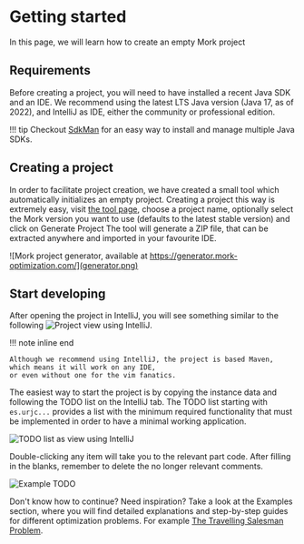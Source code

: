 # Getting started

In this page, we will learn how to create an empty Mork project

## Requirements
Before creating a project, you will need to have installed a recent Java SDK and an IDE.
We recommend using the latest LTS Java version (Java 17, as of 2022), and IntelliJ as IDE, 
either the community or professional edition.

!!! tip
    Checkout [SdkMan](tips.md#managing-java-installations) for an easy way to install and manage multiple Java SDKs.


## Creating a project
In order to facilitate project creation, we have created a small tool which automatically initializes an empty project.
Creating a project this way is extremely easy, visit [the tool page](https://generator.mork-optimization.com/), choose a project name, 
optionally select the Mork version you want to use (defaults to the latest stable version) and click on Generate Project
The tool will generate a ZIP file, that can be extracted anywhere and imported in your favourite IDE.

![Mork project generator, available at https://generator.mork-optimization.com/](generator.png)


## Start developing

After opening the project in IntelliJ, you will see something similar to the following
![Project view using IntelliJ](demoproject.png).

!!! note inline end

    Although we recommend using IntelliJ, the project is based Maven, which means it will work on any IDE, 
    or even without one for the vim fanatics.

The easiest way to start the project is by copying the instance data and following the TODO list on the IntelliJ tab. 
The TODO list starting with `es.urjc...` provides a list with the minimum required functionality that must be implemented in order to have
a minimal working application. 

![TODO list as view using IntelliJ](demotodo.png)

Double-clicking any item will take you to the relevant part code. After filling in the blanks, 
remember to delete the no longer relevant comments.

![Example TODO](demoexampletodo.png)

Don't know how to continue? Need inspiration? Take a look at the Examples section,
where you will find detailed explanations and step-by-step guides for different optimization problems. 
For example [The Travelling Salesman Problem](../examples/TSP.md).
